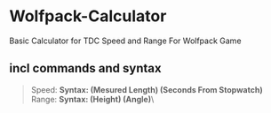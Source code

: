 # Wolfpack-Calculator
Basic Calculator for TDC Speed and Range For Wolfpack Game

## incl commands and syntax
>Speed: **Syntax: (Mesured Length) (Seconds From Stopwatch)**\
>Range:  **Syntax: (Height) (Angle)**\